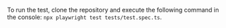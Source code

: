 To run the test, clone the repository and execute the following command in the console: `npx playwright test tests/test.spec.ts`.
